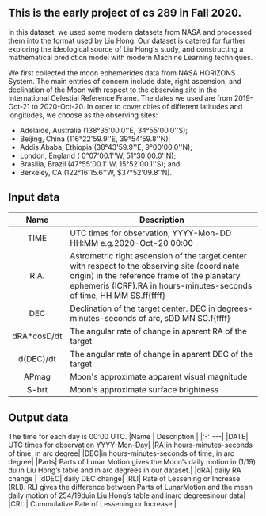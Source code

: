 ## This is the early project of cs 289 in Fall 2020. 

In this dataset, we used some modern datasets from NASA and processed them into the format used by Liu Hong. Our dataset is catered for further exploring the ideological source of Liu Hong's study, and constructing a mathematical prediction model with modern Machine Learning techniques.

We first collected the moon ephemerides data from NASA HORIZONS System. The main entries of concern include date, right ascension, and declination of the Moon with respect to the observing site in the International Celestial Reference Frame. The dates we used are from 2019-Oct-21 to 2020-Oct-20. In order to cover cities of different latitudes and longitudes, we choose as the observing sites:
- Adelaide, Australia (138°35'00.0''E, 34°55'00.0''S); 
- Beijing, China (116°22'59.9''E, 39°54'59.8''N); 
- Addis Ababa, Ethiopia (38°43'59.9''E, 9°00'00.0''N); 
- London, England ( 0°07'00.1''W, 51°30'00.0''N); 
- Brasilia, Brazil (47°55'00.1''W, 15°52'00.1''S); and 
- Berkeley, CA (122°16'15.6''W, $37°52'09.8''N).

## Input data
|Name | Description |
|:-:|---|
|TIME| UTC times for observation, YYYY-Mon-DD HH:MM e.g.2020-Oct-20 00:00  | 
|R.A.| Astrometric right ascension of the target center with respect to the observing site (coordinate origin) in the reference frame of the planetary ephemeris (ICRF).RA  in hours-minutes-seconds of time, HH MM SS.ff{ffff}|   
|DEC| Declination of the target center. DEC in degrees-minutes-seconds of arc,  sDD MN SC.f{ffff}|
|dRA*cosD/dt|The angular rate of change in aparent RA of the target|
|d(DEC)/dt|The angular rate of change in aparent DEC of the target|
|APmag|Moon's approximate apparent visual magnitude|
|S-brt|Moon's approximate surface brightness|


## Output data
The time for each day is 00:00 UTC.
|Name | Description | 
|:-:|---|
|DATE| UTC times for observation YYYY-Mon-Day| 
|RA|in hours-minutes-seconds of time, in arc degree|
|DEC|in hours-minutes-seconds of time, in arc degree|
|Parts| Parts of Lunar Motion gives the Moon’s daily motion in (1/19) du in Liu Hong’s table and in arc degrees in our dataset.|
|dRA| daily RA change |
|dDEC| daily DEC change|
|RLI| Rate of Lessening or Increase (RLI). RLI gives the difference between Parts of LunarMotion and the mean daily motion of 254/19duin Liu Hong’s table and inarc degreesinour data|
|CRLI| Cummulative Rate of Lessening or Increase |

